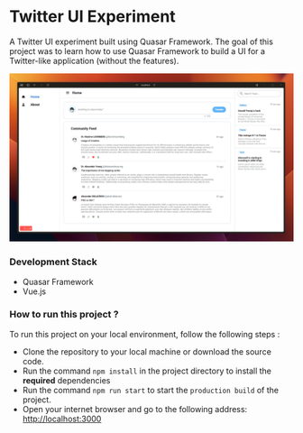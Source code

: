 # Twitter UI Experiment

A Twitter UI experiment built using Quasar Framework. The goal of this project was to learn how to use Quasar Framework to build a UI for a Twitter-like application (without the features).

![](public/lab-twitter.png)

### Development Stack
- Quasar Framework
- Vue.js

### How to run this project ?
To run this project on your local environment, follow the following steps :
- Clone the repository to your local machine or download the source code.
- Run the command `npm install` in the project directory to install the **required** dependencies
- Run the command `npm run start` to start the `production build` of the project.
- Open your internet browser and go to the following address: [http://localhost:3000](http://localhost:9000)

